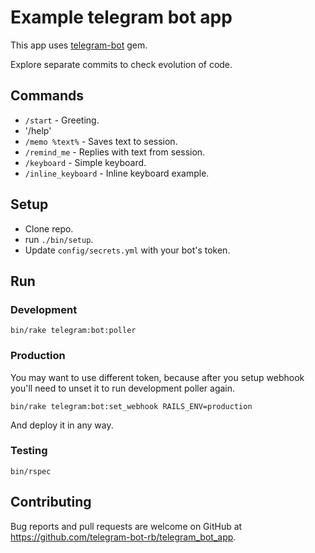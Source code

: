 # Example telegram bot app

This app uses [telegram-bot](https://github.com/telegram-bot-rb/telegram-bot) gem.

Explore separate commits to check evolution of code.

## Commands

- `/start` - Greeting.
- '/help'
- `/memo %text%` - Saves text to session.
- `/remind_me` - Replies with text from session.
- `/keyboard` - Simple keyboard.
- `/inline_keyboard` - Inline keyboard example.

## Setup

- Clone repo.
- run `./bin/setup`.
- Update `config/secrets.yml` with your bot's token.

## Run

### Development

```
bin/rake telegram:bot:poller
```

### Production

You may want to use different token, because after you setup webhook
you'll need to unset it to run development poller again.

```
bin/rake telegram:bot:set_webhook RAILS_ENV=production
```

And deploy it in any way.

### Testing

```
bin/rspec
```

## Contributing

Bug reports and pull requests are welcome on GitHub at https://github.com/telegram-bot-rb/telegram_bot_app.

